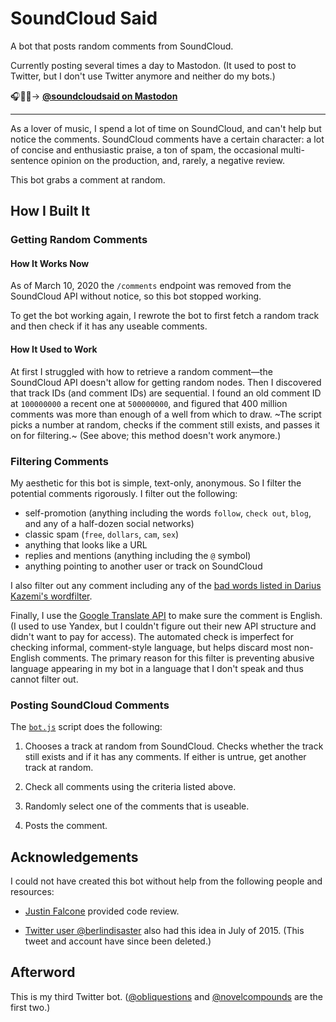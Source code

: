 # SoundCloud Said


A bot that posts random comments from SoundCloud.

Currently posting several times a day to Mastodon. (It used to post to Twitter,
but I don't use Twitter anymore and neither do my bots.)

🎧💬🤖&rarr; **[@soundcloudsaid on Mastodon](https://botsin.space/@soundcloudsaid)**

---

As a lover of music, I spend a lot of time on SoundCloud, and can't help but
notice the comments. SoundCloud comments have a certain character: a lot of
concise and enthusiastic praise, a ton of spam, the occasional multi-sentence
opinion on the production, and, rarely, a negative review.

This bot grabs a comment at random.

## How I Built It

### Getting Random Comments

#### How It Works Now

As of March 10, 2020 the `/comments` endpoint was removed from the SoundCloud
API without notice, so this bot stopped working.

To get the bot working again, I rewrote the bot to first fetch a random track
and then check if it has any useable comments.

#### How It Used to Work

At first I struggled with how to retrieve a random comment—the SoundCloud API
doesn't allow for getting random nodes. Then I discovered that track IDs (and
comment IDs) are sequential. I found an old comment ID at `100000000` a recent
one at `500000000`, and figured that 400 million comments was more than enough
of a well from which to draw. ~The script picks a number at random, checks if
the comment still exists, and passes it on for filtering.~ (See above; this
method doesn't work anymore.)

### Filtering Comments

My aesthetic for this bot is simple, text-only, anonymous. So I filter the
potential comments rigorously. I filter out the following:

- self-promotion (anything including the words `follow`, `check out`, `blog`,
  and any of a half-dozen social networks)
- classic spam (`free`, `dollars`, `cam`, `sex`)
- anything that looks like a URL
- replies and mentions (anything including the `@` symbol)
- anything pointing to another user or track on SoundCloud

I also filter out any comment including any of the [bad words listed in Darius Kazemi's wordfilter](https://github.com/dariusk/wordfilter/blob/master/lib/badwords.json).

Finally, I use the [Google Translate API](https://cloud.google.com/translate) to
make sure the comment is English. (I used to use Yandex, but I couldn't figure
out their new API structure and didn't want to pay for access). The automated
check is imperfect for checking informal, comment-style language, but helps
discard most non-English comments. The primary reason for this filter is
preventing abusive language appearing in my bot in a language that I don't speak
and thus cannot filter out.

### Posting SoundCloud Comments

The [`bot.js`](bot.js) script does the following:

1. Chooses a track at random from SoundCloud. Checks whether the track still
   exists and if it has any comments. If either is untrue, get another track at
   random.

2. Check all comments using the criteria listed above.

3. Randomly select one of the comments that is useable.

4. Posts the comment.

## Acknowledgements

I could not have created this bot without help from the following people and
resources:

- [Justin Falcone](https://twitter.com/modernserf) provided code review.

- [Twitter user @berlindisaster](https://twitter.com/berlindisaster/status/621943270726344704) also had this idea in July of 2015. (This tweet and account have since been deleted.)

## Afterword

This is my third Twitter bot. ([@obliquestions](https://twitter.com/obliquestions) and [@novelcompounds](https://twitter.com/novelcompounds) are the first two.)
